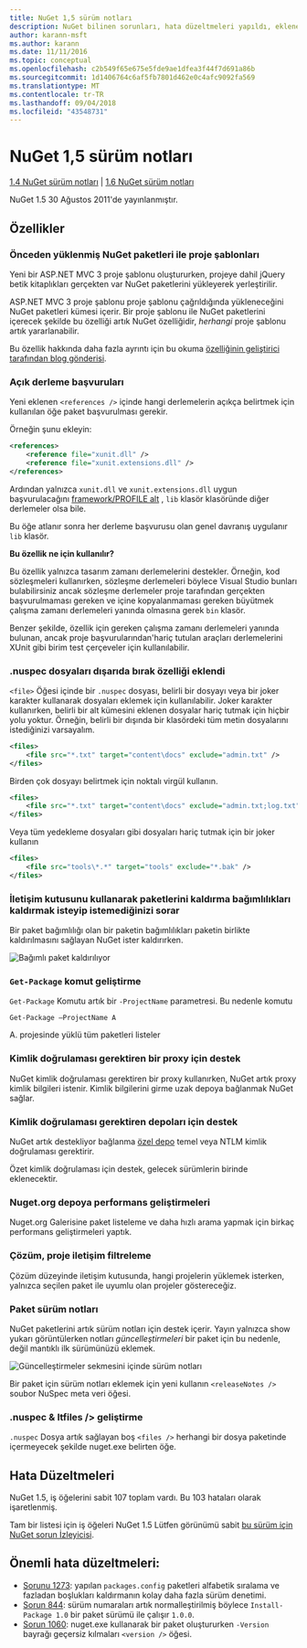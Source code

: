 ```yaml
---
title: NuGet 1,5 sürüm notları
description: NuGet bilinen sorunları, hata düzeltmeleri yapıldı, eklenen özellikler ve dcr 1.5 için sürüm notları.
author: karann-msft
ms.author: karann
ms.date: 11/11/2016
ms.topic: conceptual
ms.openlocfilehash: c2b549f65e675e5fde9ae1dfea3f44f7d691a86b
ms.sourcegitcommit: 1d1406764c6af5fb7801d462e0c4afc9092fa569
ms.translationtype: MT
ms.contentlocale: tr-TR
ms.lasthandoff: 09/04/2018
ms.locfileid: "43548731"
---
```

# <a name="nuget-15-release-notes"></a>NuGet 1,5 sürüm notları

[1.4 NuGet sürüm notları](../release-notes/nuget-1.4.md) | [1.6 NuGet sürüm notları](../release-notes/nuget-1.6.md)

NuGet 1.5 30 Ağustos 2011'de yayınlanmıştır.

## <a name="features"></a>Özellikler

### <a name="project-templates-with-preinstalled-nuget-packages"></a>Önceden yüklenmiş NuGet paketleri ile proje şablonları
Yeni bir ASP.NET MVC 3 proje şablonu oluştururken, projeye dahil jQuery betik kitaplıkları gerçekten var NuGet paketlerini yükleyerek yerleştirilir.

ASP.NET MVC 3 proje şablonu proje şablonu çağrıldığında yükleneceğini NuGet paketleri kümesi içerir. Bir proje şablonu ile NuGet paketlerini içerecek şekilde bu özelliği artık NuGet özelliğidir, _herhangi_ proje şablonu artık yararlanabilir.

Bu özellik hakkında daha fazla ayrıntı için bu okuma [özelliğinin geliştirici tarafından blog gönderisi](http://blogs.msdn.com/b/marcinon/archive/2011/07/08/project-templates-and-preinstalled-nuget-packages.aspx).

### <a name="explicit-assembly-references"></a>Açık derleme başvuruları

Yeni eklenen `<references />` içinde hangi derlemelerin açıkça belirtmek için kullanılan öğe paket başvurulması gerekir.

Örneğin şunu ekleyin:

```xml
<references>
    <reference file="xunit.dll" />
    <reference file="xunit.extensions.dll" />
</references>
```

Ardından yalnızca `xunit.dll` ve `xunit.extensions.dll` uygun başvurulacağını [framework/PROFILE alt](../reference/nuspec.md#explicit-assembly-references) , `lib` klasör klasöründe diğer derlemeler olsa bile.

Bu öğe atlanır sonra her derleme başvurusu olan genel davranış uygulanır `lib` klasör.

__Bu özellik ne için kullanılır?__

Bu özellik yalnızca tasarım zamanı derlemelerini destekler. Örneğin, kod sözleşmeleri kullanırken, sözleşme derlemeleri böylece Visual Studio bunları bulabilirsiniz ancak sözleşme derlemeler proje tarafından gerçekten başvurulmaması gereken ve içine kopyalanmaması gereken büyütmek çalışma zamanı derlemeleri yanında olmasına gerek `bin` klasör.

Benzer şekilde, özellik için gereken çalışma zamanı derlemeleri yanında bulunan, ancak proje başvurularından'hariç tutulan araçları derlemelerini XUnit gibi birim test çerçeveler için kullanılabilir.

### <a name="added-ability-to-exclude-files-in-the-nuspec"></a>.nuspec dosyaları dışarıda bırak özelliği eklendi
`<file>` Öğesi içinde bir `.nuspec` dosyası, belirli bir dosyayı veya bir joker karakter kullanarak dosyaları eklemek için kullanılabilir. Joker karakter kullanırken, belirli bir alt kümesini eklenen dosyalar hariç tutmak için hiçbir yolu yoktur. Örneğin, belirli bir dışında bir klasördeki tüm metin dosyalarını istediğinizi varsayalım.

```xml
<files>
    <file src="*.txt" target="content\docs" exclude="admin.txt" />
</files>
```

Birden çok dosyayı belirtmek için noktalı virgül kullanın.

```xml
<files>
    <file src="*.txt" target="content\docs" exclude="admin.txt;log.txt" />
</files>
```

Veya tüm yedekleme dosyaları gibi dosyaları hariç tutmak için bir joker kullanın

```xml
<files>
    <file src="tools\*.*" target="tools" exclude="*.bak" />
</files>
```

### <a name="removing-packages-using-the-dialog-prompts-to-remove-dependencies"></a>İletişim kutusunu kullanarak paketlerini kaldırma bağımlılıkları kaldırmak isteyip istemediğinizi sorar
Bir paket bağımlılığı olan bir paketin bağımlılıkları paketin birlikte kaldırılmasını sağlayan NuGet ister kaldırırken.

![Bağımlı paket kaldırılıyor](./media/remove-dependent-packages.png)


### <a name="get-package-command-improvement"></a>`Get-Package` komut geliştirme
`Get-Package` Komutu artık bir `-ProjectName` parametresi. Bu nedenle komutu

    Get-Package –ProjectName A

A. projesinde yüklü tüm paketleri listeler

### <a name="support-for-proxies-that-require-authentication"></a>Kimlik doğrulaması gerektiren bir proxy için destek
NuGet kimlik doğrulaması gerektiren bir proxy kullanırken, NuGet artık proxy kimlik bilgileri istenir. Kimlik bilgilerini girme uzak depoya bağlanmak NuGet sağlar.

### <a name="support-for-repositories-that-require-authentication"></a>Kimlik doğrulaması gerektiren depoları için destek
NuGet artık destekliyor bağlanma [özel depo](../hosting-packages/local-feeds.md) temel veya NTLM kimlik doğrulaması gerektirir.

Özet kimlik doğrulaması için destek, gelecek sürümlerin birinde eklenecektir.

### <a name="performance-improvements-to-the-nugetorg-repository"></a>Nuget.org depoya performans geliştirmeleri
Nuget.org Galerisine paket listeleme ve daha hızlı arama yapmak için birkaç performans geliştirmeleri yaptık.

### <a name="solution-dialog-project-filtering"></a>Çözüm, proje iletişim filtreleme
Çözüm düzeyinde iletişim kutusunda, hangi projelerin yüklemek isterken, yalnızca seçilen paket ile uyumlu olan projeler göstereceğiz.

### <a name="package-release-notes"></a>Paket sürüm notları
NuGet paketlerini artık sürüm notları için destek içerir. Yayın yalnızca show yukarı görüntülerken notları _güncelleştirmeleri_ bir paket için bu nedenle, değil mantıklı ilk sürümünüzü eklemek.

![Güncelleştirmeler sekmesini içinde sürüm notları](./media/manage-nuget-packages-release-notes.png)

Bir paket için sürüm notları eklemek için yeni kullanın `<releaseNotes />` soubor NuSpec meta veri öğesi.

### <a name="nuspec-ltfiles-gt-improvement"></a>.nuspec & ltfiles /&gt; geliştirme
`.nuspec` Dosya artık sağlayan boş `<files />` herhangi bir dosya paketinde içermeyecek şekilde nuget.exe belirten öğe.

## <a name="bug-fixes"></a>Hata Düzeltmeleri
NuGet 1.5, iş öğelerini sabit 107 toplam vardı. Bu 103 hataları olarak işaretlenmiş.

Tam bir listesi için iş öğeleri NuGet 1.5 Lütfen görünümü sabit [bu sürüm için NuGet sorun İzleyicisi](http://nuget.codeplex.com/workitem/list/advanced?keyword=&status=All&type=All&priority=All&release=NuGet%201.5&assignedTo=All&component=All&sortField=Summary&sortDirection=Descending&page=0).

## <a name="bug-fixes-worth-noting"></a>Önemli hata düzeltmeleri:

* [Sorunu 1273](http://nuget.codeplex.com/workitem/1273): yapılan `packages.config` paketleri alfabetik sıralama ve fazladan boşlukları kaldırmanın kolay daha fazla sürüm denetimi.
* [Sorun 844](http://nuget.codeplex.com/workitem/844): sürüm numaraları artık normalleştirilmiş böylece `Install-Package 1.0` bir paket sürümü ile çalışır `1.0.0`.
* [Sorun 1060](http://nuget.codeplex.com/workitem/1060): nuget.exe kullanarak bir paket oluştururken `-Version` bayrağı geçersiz kılmaları `<version />` öğesi.
